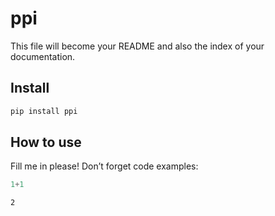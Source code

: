 ppi
================

<!-- WARNING: THIS FILE WAS AUTOGENERATED! DO NOT EDIT! -->

This file will become your README and also the index of your
documentation.

## Install

``` sh
pip install ppi
```

## How to use

Fill me in please! Don’t forget code examples:

``` python
1+1
```

    2
